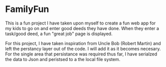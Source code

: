 # FamilyFun
This is a fun project I have taken upon myself to create a fun web app for my kids to go on and enter good deeds they have done. When they enter a task/good deed, a fun "great job" page is displayed.

For this project, I have taken inspiration from Uncle Bob (Robert Martin) and left the perstancy layer out of the code. I will add it as it becomes necesary. For the single area that persistance was required thus far, I have serialzed the data to Json and peristsed to a the local file system. 
